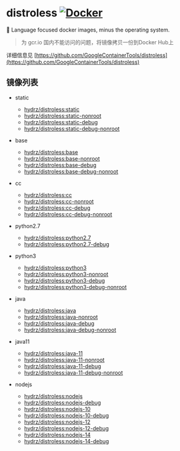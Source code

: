 # distroless [![Docker](https://github.com/hydrz/distroless/actions/workflows/docker.yaml/badge.svg)](https://github.com/hydrz/distroless/actions/workflows/docker.yaml)
🥑  Language focused docker images, minus the operating system.  

> 为 gcr.io 国内不能访问的问题，将镜像拷贝一份到Docker Hub上

详细信息见 [https://github.com/GoogleContainerTools/distroless](https://github.com/GoogleContainerTools/distroless)

## 镜像列表
- static
  - [hydrz/distroless:static](https://github.com/GoogleContainerTools/distroless/blob/main/static/README.md)
  - [hydrz/distroless:static-nonroot](https://github.com/GoogleContainerTools/distroless/blob/main/static/README.md)
  - [hydrz/distroless:static-debug](https://github.com/GoogleContainerTools/distroless/blob/main/static/README.md)
  - [hydrz/distroless:static-debug-nonroot](https://github.com/GoogleContainerTools/distroless/blob/main/static/README.md)

- base
  - [hydrz/distroless:base](https://github.com/GoogleContainerTools/distroless/blob/main/base/README.md)
  - [hydrz/distroless:base-nonroot](https://github.com/GoogleContainerTools/distroless/blob/main/base/README.md)
  - [hydrz/distroless:base-debug](https://github.com/GoogleContainerTools/distroless/blob/main/base/README.md)
  - [hydrz/distroless:base-debug-nonroot](https://github.com/GoogleContainerTools/distroless/blob/main/base/README.md)

- cc
  - [hydrz/distroless:cc](https://github.com/GoogleContainerTools/distroless/blob/main/cc/README.md)
  - [hydrz/distroless:cc-nonroot](https://github.com/GoogleContainerTools/distroless/blob/main/cc/README.md)
  - [hydrz/distroless:cc-debug](https://github.com/GoogleContainerTools/distroless/blob/main/cc/README.md)
  - [hydrz/distroless:cc-debug-nonroot](https://github.com/GoogleContainerTools/distroless/blob/main/cc/README.md)

- python2.7
  - [hydrz/distroless:python2.7](https://github.com/GoogleContainerTools/distroless/blob/main/experimental/python2.7/README.md)
  - [hydrz/distroless:python2.7-debug](https://github.com/GoogleContainerTools/distroless/blob/main/experimental/python2.7/README.md)

- python3
  - [hydrz/distroless:python3](https://github.com/GoogleContainerTools/distroless/blob/main/experimental/python3/README.md)
  - [hydrz/distroless:python3-nonroot](https://github.com/GoogleContainerTools/distroless/blob/main/experimental/python3/README.md)
  - [hydrz/distroless:python3-debug](https://github.com/GoogleContainerTools/distroless/blob/main/experimental/python3/README.md)
  - [hydrz/distroless:python3-debug-nonroot](https://github.com/GoogleContainerTools/distroless/blob/main/experimental/python3/README.md)

- java
  - [hydrz/distroless:java](https://github.com/GoogleContainerTools/distroless/blob/main/java/README.md)
  - [hydrz/distroless:java-nonroot](https://github.com/GoogleContainerTools/distroless/blob/main/java/README.md)
  - [hydrz/distroless:java-debug](https://github.com/GoogleContainerTools/distroless/blob/main/java/README.md)
  - [hydrz/distroless:java-debug-nonroot](https://github.com/GoogleContainerTools/distroless/blob/main/java/README.md)

- java11
  - [hydrz/distroless:java-11](https://github.com/GoogleContainerTools/distroless/blob/main/java/README.md)
  - [hydrz/distroless:java-11-nonroot](https://github.com/GoogleContainerTools/distroless/blob/main/java/README.md)
  - [hydrz/distroless:java-11-debug](https://github.com/GoogleContainerTools/distroless/blob/main/java/README.md)
  - [hydrz/distroless:java-11-debug-nonroot](https://github.com/GoogleContainerTools/distroless/blob/main/java/README.md)

- nodejs
  - [hydrz/distroless:nodejs](https://github.com/GoogleContainerTools/distroless/blob/main/nodejs/README.md)
  - [hydrz/distroless:nodejs-debug](https://github.com/GoogleContainerTools/distroless/blob/main/nodejs/README.md)
  - [hydrz/distroless:nodejs-10](https://github.com/GoogleContainerTools/distroless/blob/main/nodejs/README.md)
  - [hydrz/distroless:nodejs-10-debug](https://github.com/GoogleContainerTools/distroless/blob/main/nodejs/README.md)
  - [hydrz/distroless:nodejs-12](https://github.com/GoogleContainerTools/distroless/blob/main/nodejs/README.md)
  - [hydrz/distroless:nodejs-12-debug](https://github.com/GoogleContainerTools/distroless/blob/main/nodejs/README.md)
  - [hydrz/distroless:nodejs-14](https://github.com/GoogleContainerTools/distroless/blob/main/nodejs/README.md)
  - [hydrz/distroless:nodejs-14-debug](https://github.com/GoogleContainerTools/distroless/blob/main/nodejs/README.md)
